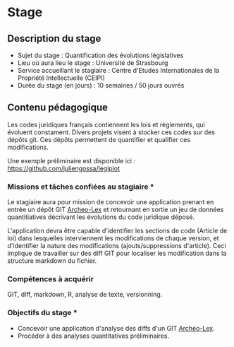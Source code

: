 # Stage 

## Description du stage

- Sujet du stage : Quantification des évolutions législatives
- Lieu où aura lieu le stage : Université de Strasbourg
- Service accueillant le stagiaire : Centre d'Etudes Internationales de la Propriété Intellectuelle (CEIPI)
- Durée du stage (en jours) : 10 semaines / 50 jours ouvrés

## Contenu pédagogique

Les codes juridiques français contiennent les lois et règlements, qui évoluent constament. 
Divers projets visent à stocker ces codes sur des dépôts git. Ces dépôts permettent de quantifier et qualifier ces modifications.

Une exemple préliminaire est disponible ici : https://github.com/juliengossa/legiplot

### Missions et tâches confiées au stagiaire *

Le stagiaire aura pour mission de concevoir une application prenant en entrée un dépôt GIT [Archeo-Lex](https://archeo-lex.fr/)
et retournant en sortie un jeu de données quantitiatives décrivant les évolutions du code juridique déposé. 

L'application devra être capable d'identifier les sections de code (Article de loi)
dans lesquelles interviennent les modifications de chaque version, et d'identifier la nature des modifications
(ajouts/suppressions d'article). Ceci implique de travailler sur des diff GIT pour localiser les modification dans la structure 
markdown du fichier. 

### Compétences à acquérir

GIT, diff, markdown, R, analyse de texte, versionning. 

### Objectifs du stage *

- Concevoir une application d'analyse des diffs d'un GIT [Archéo-Lex](https://archeo-lex.fr/).
- Procéder à des analyses quantitatives préliminaires.
